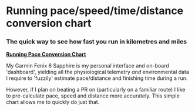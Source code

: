  # Running pace/speed/time/distance conversion chart

### The quick way to see how fast you run in kilometres and miles

**[Running Pace Conversion Chart](http://wachilt.github.io/running-pace-conversion-chart/)**

My Garmin Fenix 6 Sapphire is my personal interface and on-board 'dashboard', yielding all the physiological telemetry *and* environmental data I require to 'fuzzily' estimate pace/distance and finishing time during a run.

However, if I plan on beating a PR on (particularly on a familiar route) I like to pre-calculate pace, speed and distance more accurately. This simple chart allows me to quickly do just that.
